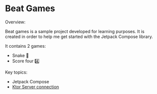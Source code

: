 # Beat Games

Overview:

Beat games is a sample project developed for learning purposes. It is created in order to help me get started with the Jetpack Compose library. 

It contains 2 games:
- Snake 🐍
- Score four 4️⃣

Key topics:

- Jetpack Compose
- [Ktor Server connection](https://github.com/timlam9/SnakeServer)


